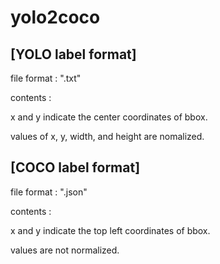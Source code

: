 # yolo2coco

## [YOLO label format]

file format : ".txt"

contents : <object-class> <x> <y> <width> <height>

x and y indicate the center coordinates of bbox.

values of x, y, width, and height are nomalized.


## [COCO label format]

file format : ".json"

contents : <x> <y> <width> <height>

x and y indicate the top left coordinates of bbox.

values are not normalized.
